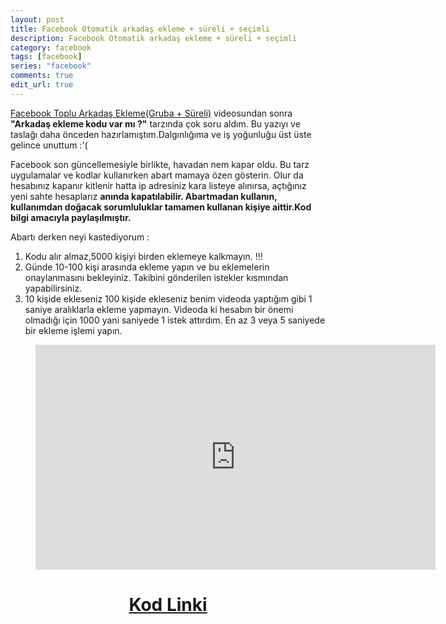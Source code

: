 ```yaml
---
layout: post
title: Facebook Otomatik arkadaş ekleme + süreli + seçimli
description: Facebook Otomatik arkadaş ekleme + süreli + seçimli
category: facebook
tags: [facebook]
series: "facebook"
comments: true
edit_url: true
---
```


[Facebook Toplu Arkadaş Ekleme(Gruba + Süreli)](<[https://yuceltoluyag.github.io/facebook-toplu-arkadas-eklemegruba/](https://yuceltoluyag.github.io/facebook-toplu-arkadas-eklemegruba/)>) videosundan sonra **"Arkadaş ekleme kodu var mı ?"** tarzında çok soru aldım. Bu yazıyı ve taslağı daha önceden hazırlamıştım.Dalgınlığıma ve iş yoğunluğu üst üste gelince unuttum :'(

Facebook son güncellemesiyle birlikte, havadan nem kapar oldu. Bu tarz uygulamalar ve kodlar kullanırken abart mamaya özen gösterin. Olur da hesabınız kapanır kitlenir hatta ip adresiniz kara listeye alınırsa, açtığınız yeni sahte hesaplarız **anında kapatılabilir. Abartmadan kullanın, kullanımdan doğacak sorumluluklar tamamen kullanan kişiye aittir.Kod bilgi amacıyla paylaşılmıştır.**

<!-- excerpt separator -->

Abartı derken neyi kastediyorum :

1.  Kodu alır almaz,5000 kişiyi birden eklemeye kalkmayın. !!!
2.  Günde 10-100 kişi arasında ekleme yapın ve bu eklemelerin onaylanmasını bekleyiniz. Takibini gönderilen istekler kısmından yapabilirsiniz.
3.  10 kişide ekleseniz 100 kişide ekleseniz benim videoda yaptığım gibi 1 saniye aralıklarla ekleme yapmayın. Videoda ki hesabın bir önemi olmadığı için 1000 yani saniyede 1 istek attırdım. En az 3 veya 5 saniyede bir ekleme işlemi yapın.

<figure class="image is-16by9">
  <iframe class="has-ratio" width="640" height="360" src="https://www.youtube.com/embed/N7Rg223Wwwg?controls=0" frameborder="0" allowfullscreen></iframe>
</figure>

# <center> <a href="http://bc.vc/CD63GNu" target="_blank">Kod Linki</a> <center>

